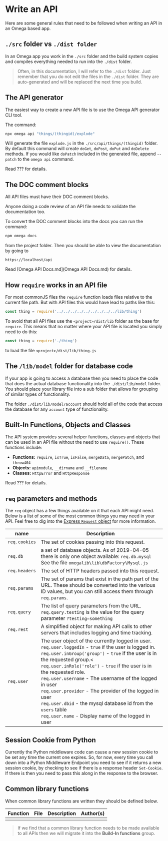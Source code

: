 # Write an API

Here are some general rules that need to be followed when writing an API in an Omega based app.

## `./src` folder vs `./dist folder`

In an Omega app you work in the `./src` folder and the build system copies and compiles everything needed to run into the `./dist` folder.

> Often, in this documentation, I will refer to the `./dist` folder. Just remember that you do not edit the files in the `./dist` folder. They are auto-generated and will be replaced the next time you build.

## The API generator

The easiest way to create a new API file is to use the Omega API generator CLI tool.

The command:

```bash
npx omega api "things/(thingid)/explode"
```

Will generate the file `explode.js` in the `./src/api/things/(thingid)` folder. By default this command will create `doGet`, `doPost`, `doPut` and `doDelete` methods. If you would like `doPatch` included in the generated file, append `--patch` to the `omega api` command.

Read ??? for details.

## The DOC comment blocks

All API files must have their DOC comment blocks.

Anyone doing a code review of an API file needs to validate the documentation too.

To convert the DOC comment blocks into the docs you can run the command:

```bash
npm omega docs
```

from the project folder. Then you should be able to view the documentation by going to

```http
https://localhost/api
```

Read [Omega API Docs.md](Omega API Docs.md) for details.

## How `require` works in an API file

For most commonJS files the `require` function loads files relative to the current file path. But with API files this would have lead to paths like this:

```js
const thing = require('../../../../../../../../../lib/thing')
```

To avoid that all API files use the `<project>/dist/lib` folder as the base for `require`. This means that no matter where your API file is located you simply need to do this:

```js
const thing = require('./thing')
```

to load the file `<project>/dist/lib/thing.js`

## The `/lib/model` folder for database code

If your app is going to access a database then you need to place the code that does the actual database functionality into the `./dist/lib/model` folder. You should place your library file into a sub folder that allows for grouping of similar types of functionality.

The folder `./dist/lib/model/account` should hold all of the code that access the database for any `account` type of functionality.

## Built-In Functions, Objects and Classes

The API system provides several helper functions, classes and objects that can be used in an API file without the need to use `require()`. These functions include:

- **Functions:** `require`, `isTrue`, `isFalse`, `mergeData`, `mergePatch`, and `throw404`
- **Objects:** `apimodule`, `__dirname` and `__filename`
- **Classes:** `HttpError` and `HttpResponse`

Read ??? for details.

## `req` parameters and methods

The `req` object has a few things available on it that each API might need. Below is a list of some of the most common things you may need in your API. Feel free to dig into the [Express `Request` object](https://devdocs.io/express-request/) for more information.

| name          | Description                                                  |
| ------------- | ------------------------------------------------------------ |
| `req.cookies` | The set of cookies passing into this request.                |
| `req.db`      | a set of database objects. As of 2019-04-05 there is only one object available: `req.db.mysql`<br />See the file `omegalib\lib\dbFactory\Mysql.js` |
| `req.headers` | The set of HTTP headers passed into this request.            |
| `req.params`  | The set of params that exist in the path part of the URL. These should be converted into the various ID values, but you can still access them through `req.params`. |
| `req.query`   | The list of query parameters from the URL. `req.query.testing` is the value for the query parameter `?testing=something` |
| `req.rest`    | A simplified object for making API calls to other servers that includes logging and time tracking. |
| `req.user`    | The user object of the currently logged in user.<br />`req.user.loggedIn` - `true` if the user is logged in.<br />`req.user.inGroup('group')` - `true` if the user is in the requested group.<<br />`req.user.inRole('role')` - `true` if the user is in the requested role.<br />`req.user.username` - The username of the logged in user<br />`req.user.provider` - The provider of the logged in user<br />`req.user.dbid` - the mysql database id from the `users` table<br />`req.user.name` - Display name of the logged in user |

## Session Cookie from Python

Currently the Python middleware code can cause a new session cookie to be set any time the current one expires. So, for now, every time you call down into a Python Middleware Endpoint you need to see if it returns a new session cookie, by checking to see if there is a response header `Set-Cookie`. If there is then you need to pass this along in the response to the browser.

## Common library functions

When common library functions are written they should be defined below.

| Function | File | Description | Author(s) |
| -------- | ---- | ----------- | --------- |
|          |      |             |           |

>  If we find that a common library function needs to be made available to all APIs then we will migrate it into the **Build-In functions** group.
